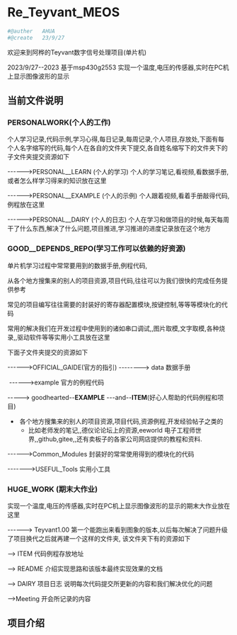 # Re_Teyvant_MEOS

```python
#@auther   AHUA
#@create   23/9/27
```

欢迎来到阿桦的Teyvant数字信号处理项目(单片机)

2023/9/27--2023       基于msp430g2553   实现一个温度,电压的传感器,实时在PC机上显示图像波形的显示



## 当前文件说明

### PERSONALWORK(个人的工作)

个人学习记录,代码示例,学习心得,每日记录,每周记录,个人项目,存放处,下面有每个人名字缩写的代码,每个人在各自的文件夹下提交,各自姓名缩写下的文件夹下的子文件夹提交资源如下

------>PERSONAL__LEARN  (个人的学习)  个人的学习笔记,看视频,看数据手册,或者怎么样学习得来的知识放在这里

------>PERSONAL__EXAMPLE  (个人的示例) 个人跟着视频,看着手册敲得代码,例程放在这里

------>PERSONAL__DAIRY   (个人的日志)  个人在学习和做项目的时候,每天每周干了什么东西,解决了什么问题,项目推进,学习推进的进度记录放在这个地方



### GOOD__DEPENDS_REPO(学习工作可以依赖的好资源)

单片机学习过程中常常要用到的数据手册,例程代码,

从各个地方搜集来的别人的项目资源,项目代码,往往可以为我们很快的完成任务提供参考

常见的项目编写往往需要的封装好的寄存器配置模块,按键控制,等等等模块化的代码

常用的解决我们在开发过程中使用到的诸如串口调试,,图片取模,文字取模,各种烧录,,驱动软件等等实用小工具放在这里

下面子文件夹提交的资源如下

------>OFFICIAL_GAIDE(官方的指引)   --------> data     数据手册

​                                                                ------>example   官方的例程代码

-----> goodhearted--__EXAMPLE__ ---and--__ITEM__(好心人帮助的代码例程和项目)

- ​	各个地方搜集来的别人的项目资源,项目代码,资源例程,开发经验帖子之类的
  - 比如老师发的笔记,,德仪论论坛上的资源,eeworld 电子工程师世界,,github,gitee,,还有卖板子的各家公司网店提供的教程和资料.

------>Common_Modules     封装好的常常使用得到的模块化的代码



------->USEFUL_Tools   实用小工具







### HUGE_WORK   (期末大作业)

实现一个温度,电压的传感器,实时在PC机上显示图像波形的显示的期末大作业放在这里

------>  Teyvant1.00    第一个能跑出来看到图象的版本,以后每次解决了问题升级了项目换代之后就再建一个这样的文件夹, 该文件夹下有的资源如下

-->  ITEM    代码例程存放地址 

--> README   介绍实现思路和该版本最终实现效果的文档

--> DAIRY     项目日志  说明每次代码提交所更新的内容和我们解决优化的问题

-->Meeting    开会所记录的内容   



## 项目介绍








